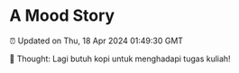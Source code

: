 # A Mood Story

⏰ Updated on Thu, 18 Apr 2024 01:49:30 GMT

💭 Thought: Lagi butuh kopi untuk menghadapi tugas kuliah!

